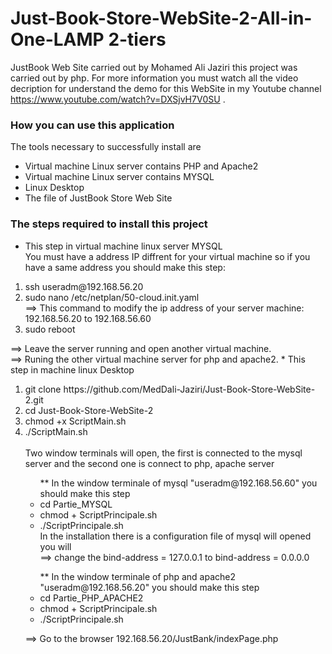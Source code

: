 # Just-Book-Store-WebSite-2-All-in-One-LAMP 2-tiers

JustBook Web Site carried out by Mohamed Ali Jaziri this project was carried out by php. For more information you must watch all the video decription for understand the demo for this WebSite in my Youtube channel https://www.youtube.com/watch?v=DXSjvH7V0SU .

<h3>How you can use this application</h3>
The tools necessary to successfully install are
<ul>
  <li>Virtual machine Linux server contains PHP and Apache2</li>
  <li>Virtual machine Linux server contains MYSQL</li>
  <li>Linux Desktop </li>
  <li>The file of JustBook Store Web Site</li>
 </ul>
<h3>The steps required to install this project</h3>

 * This step in virtual machine linux server MYSQL<br>
    You must have a address IP diffrent for your virtual machine so if you have a same address you should make this step:
<ol>
  <li>ssh useradm@192.168.56.20</li>
  <li>sudo nano /etc/netplan/50-cloud.init.yaml <br>
    ==> This command to modify the ip address of your server machine:
        192.168.56.20 to 192.168.56.60
  </li>
  <li>sudo reboot</li>
</ol>
==> Leave the server running and open another virtual machine.<br>
==> Runing the other virtual machine server for php and apache2.  
 * This step in machine linux Desktop<br>
<ol>
  <li>git clone https://github.com/MedDali-Jaziri/Just-Book-Store-WebSite-2.git</li>
  <li>cd Just-Book-Store-WebSite-2</li>
  <li>chmod +x ScriptMain.sh</li>
  <li>  ./ScriptMain.sh</li><br>
  Two window terminals will open, the first is connected to the mysql server and the second one is connect to php, apache server
  <ul>
    ** In the window terminale of mysql "useradm@192.168.56.60" you should make this step
    <li>cd Partie_MYSQL</li>
    <li>chmod + ScriptPrincipale.sh</li>
    <li>  ./ScriptPrincipale.sh</li>
      In the installation there is a configuration file of mysql will opened you will <br>
        ==> change the bind-address = 127.0.0.1 to bind-address = 0.0.0.0
  </ul>
  
  <ul>
    ** In the window terminale of php and apache2 "useradm@192.168.56.20" you should make this step
    <li>cd Partie_PHP_APACHE2</li>
    <li>chmod + ScriptPrincipale.sh</li>
    <li>  ./ScriptPrincipale.sh</li>
  </ul>
  
==>  Go to the browser 192.168.56.20/JustBank/indexPage.php
